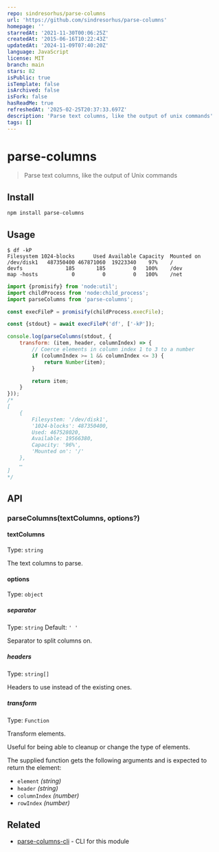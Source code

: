 ```yaml
---
repo: sindresorhus/parse-columns
url: 'https://github.com/sindresorhus/parse-columns'
homepage: ''
starredAt: '2021-11-30T00:06:25Z'
createdAt: '2015-06-16T10:22:43Z'
updatedAt: '2024-11-09T07:40:20Z'
language: JavaScript
license: MIT
branch: main
stars: 82
isPublic: true
isTemplate: false
isArchived: false
isFork: false
hasReadMe: true
refreshedAt: '2025-02-25T20:37:33.697Z'
description: 'Parse text columns, like the output of unix commands'
tags: []
---
```


# parse-columns

> Parse text columns, like the output of Unix commands

## Install

```sh
npm install parse-columns
```

## Usage

```
$ df -kP
Filesystem 1024-blocks      Used Available Capacity  Mounted on
/dev/disk1   487350400 467871060  19223340    97%    /
devfs              185       185         0   100%    /dev
map -hosts           0         0         0   100%    /net
```

```js
import {promisify} from 'node:util';
import childProcess from 'node:child_process';
import parseColumns from 'parse-columns';

const execFileP = promisify(childProcess.execFile);

const {stdout} = await execFileP('df', ['-kP']);

console.log(parseColumns(stdout, {
	transform: (item, header, columnIndex) => {
		// Coerce elements in column index 1 to 3 to a number
		if (columnIndex >= 1 && columnIndex <= 3) {
			return Number(item);
		}

		return item;
	}
}));
/*
[
	{
		Filesystem: '/dev/disk1',
		'1024-blocks': 487350400,
		Used: 467528020,
		Available: 19566380,
		Capacity: '96%',
		'Mounted on': '/'
	},
	…
]
*/
```

## API

### parseColumns(textColumns, options?)

#### textColumns

Type: `string`

The text columns to parse.

#### options

Type: `object`

##### separator

Type: `string`
Default: `' '`

Separator to split columns on.

##### headers

Type: `string[]`

Headers to use instead of the existing ones.

##### transform

Type: `Function`

Transform elements.

Useful for being able to cleanup or change the type of elements.

The supplied function gets the following arguments and is expected to return the element:

- `element` *(string)*
- `header` *(string)*
- `columnIndex` *(number)*
- `rowIndex` *(number)*

## Related

- [parse-columns-cli](https://github.com/sindresorhus/parse-columns-cli) - CLI for this module
